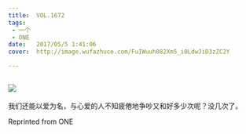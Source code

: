 ```yaml
---
title:	VOL.1672
tags:
 - 一个
 - ONE
date:	2017/05/5 1:41:06
cover:	http://image.wufazhuce.com/FuIWuuh082Xm5_i0LdwJiD3zZC2Y

---
```

![](http://image.wufazhuce.com/FuIWuuh082Xm5_i0LdwJiD3zZC2Y)
---

我们还能以爱为名，与心爱的人不知疲倦地争吵又和好多少次呢？没几次了。 
 
Reprinted from ONE
